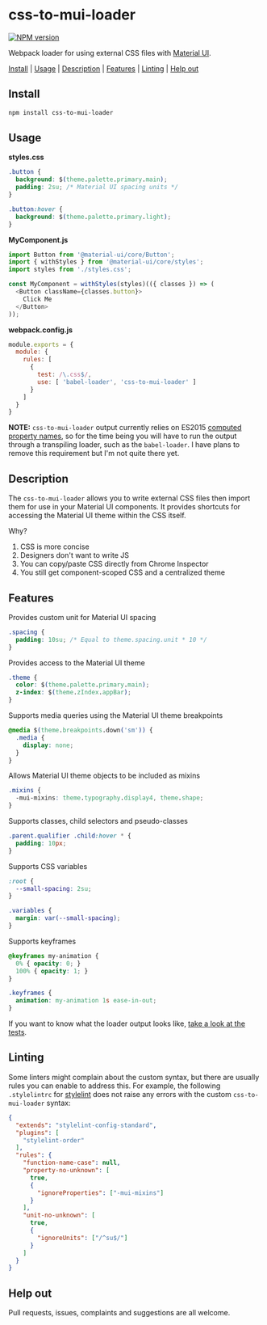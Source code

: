 # css-to-mui-loader
[![NPM version][npm-image]][npm-url]

Webpack loader for using external CSS files with [Material UI](https://github.com/mui-org/material-ui).

[Install](#install) | [Usage](#usage) | [Description](#description) | [Features](#features) | [Linting](#linting) | [Help out](#help-out)

## Install

```bash
npm install css-to-mui-loader
```

## Usage

**styles.css**
```css
.button {
  background: $(theme.palette.primary.main);
  padding: 2su; /* Material UI spacing units */
}

.button:hover {
  background: $(theme.palette.primary.light);
}
```

**MyComponent.js**
```js
import Button from '@material-ui/core/Button';
import { withStyles } from '@material-ui/core/styles';
import styles from './styles.css';

const MyComponent = withStyles(styles)(({ classes }) => (
  <Button className={classes.button}>
    Click Me
  </Button>
));
```

**webpack.config.js**
```js
module.exports = {
  module: {
    rules: [
      {
        test: /\.css$/,
        use: [ 'babel-loader', 'css-to-mui-loader' ]
      }
    ]
  }
}
```

**NOTE:** `css-to-mui-loader` output currently relies on ES2015
[computed property names](https://developer.mozilla.org/en-US/docs/Web/JavaScript/Reference/Operators/Object_initializer#Computed_property_names),
so for the time being you will have to run the output through a transpiling
loader, such as the `babel-loader`. I have plans to remove this requirement
but I'm not quite there yet.

## Description

The `css-to-mui-loader` allows you to write external CSS files then import them for use in your Material UI components. It provides shortcuts for accessing the Material UI theme within the CSS itself.

Why?

1. CSS is more concise
2. Designers don't want to write JS
3. You can copy/paste CSS directly from Chrome Inspector
4. You still get component-scoped CSS and a centralized theme

## Features

Provides custom unit for Material UI spacing
```css
.spacing {
  padding: 10su; /* Equal to theme.spacing.unit * 10 */
}
```

Provides access to the Material UI theme
```css
.theme {
  color: $(theme.palette.primary.main);
  z-index: $(theme.zIndex.appBar);
}
```

Supports media queries using the Material UI theme breakpoints
```css
@media $(theme.breakpoints.down('sm')) {
  .media {
    display: none;
  }
}
```

Allows Material UI theme objects to be included as mixins
```css
.mixins {
  -mui-mixins: theme.typography.display4, theme.shape;
}
```

Supports classes, child selectors and pseudo-classes
```css
.parent.qualifier .child:hover * {
  padding: 10px;
}
```

Supports CSS variables
```css
:root {
  --small-spacing: 2su;
}

.variables {
  margin: var(--small-spacing);
}
```

Supports keyframes
```css
@keyframes my-animation {
  0% { opacity: 0; }
  100% { opacity: 1; }
}

.keyframes {
  animation: my-animation 1s ease-in-out;
}
```

If you want to know what the loader output looks like,
[take a look at the tests](/css-to-mui-loader.test.js).

## Linting

Some linters might complain about the custom syntax, but there are usually rules you can enable to address this. For example, the following `.stylelintrc` for [stylelint](https://github.com/stylelint/stylelint) does not raise any errors with the custom `css-to-mui-loader` syntax:

```json
{
  "extends": "stylelint-config-standard",
  "plugins": [
    "stylelint-order"
  ],
  "rules": {
    "function-name-case": null,
    "property-no-unknown": [
      true,
      {
        "ignoreProperties": ["-mui-mixins"]
      }
    ],
    "unit-no-unknown": [
      true,
      {
        "ignoreUnits": ["/^su$/"]
      }
    ]
  }
}
```

## Help out

Pull requests, issues, complaints and suggestions are all welcome.

[npm-image]: https://img.shields.io/npm/v/css-to-mui-loader.svg?style=flat-square
[npm-url]: https://npmjs.org/package/css-to-mui-loader
